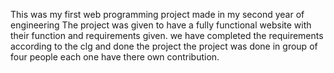 This was my first web programming project made in my second year of engineering 
The project was given to have a fully functional website with their function and requirements given. 
we have completed the requirements according to the clg and done the project
the project was done in group of four people each one have there own contribution. 
